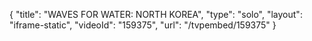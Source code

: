{
    "title": "WAVES FOR WATER: NORTH KOREA",
    "type": "solo",
    "layout": "iframe-static",
    "videoId": "159375",
    "url": "\/tvpembed\/159375"
}